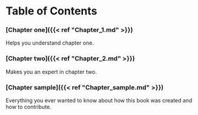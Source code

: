 # Table of Contents

### [Chapter one]({{< ref "Chapter_1.md" >}})
Helps you understand chapter one.
### [Chapter two]({{< ref "Chapter_2.md" >}})
Makes you an expert in chapter two.
### [Chapter sample]({{< ref "Chapter_sample.md" >}})
Everything you ever wanted to know about how this book was created and how to contribute.
